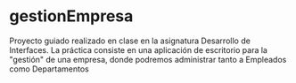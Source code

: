 # gestionEmpresa

Proyecto guiado realizado en clase en la asignatura Desarrollo de Interfaces. La práctica consiste en una aplicación de escritorio para la "gestión" de una empresa,
donde podremos administrar tanto a Empleados como Departamentos
